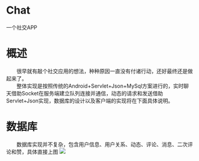 # Chat
一个社交APP
# 概述
　　很早就有敲个社交应用的想法，种种原因一直没有付诸行动，还好最终还是做起来了。<br>
　　整体实现是按照传统的Android+Servlet+Json+MySql方案进行的，实时聊天借助Socket在服务端建立队列连接并通信，动态的请求和发送借助Servlet+Json实现，数据库的设计以及客户端的实现将在下面具体说明。
# 数据库
　　数据库实现并不复杂，包含用户信息、用户关系、动态、评论、消息、二次评论和赞，具体直接上图
![](https://github.com/onceabu/chat/raw/master/picture/datebase.jpg)
